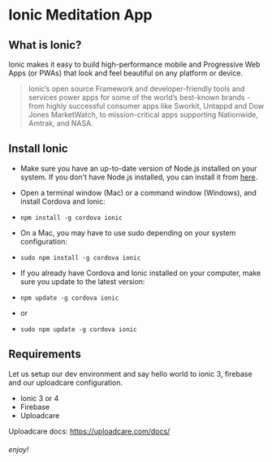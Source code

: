 # Ionic Meditation App

## What is Ionic?
Ionic makes it easy to build high-performance mobile and Progressive Web Apps (or PWAs) that look and feel beautiful on any platform or device.
> Ionic’s open source Framework and developer-friendly tools and services power apps for some of the world’s best-known brands - from highly successful consumer apps like Sworkit, Untappd and Dow Jones MarketWatch, to mission-critical apps supporting Nationwide, Amtrak, and NASA.

## Install Ionic

- Make sure you have an up-to-date version of Node.js installed on your system. If you don't have Node.js installed, you can install it from [here](http://nodejs.org/).
- Open a terminal window (Mac) or a command window (Windows), and install Cordova and Ionic:

- ```npm install -g cordova ionic```

- On a Mac, you may have to use sudo depending on your system configuration:

- ```sudo npm install -g cordova ionic```

- If you already have Cordova and Ionic installed on your computer, make sure you update to the latest version:

- ```npm update -g cordova ionic```

- or

- ```sudo npm update -g cordova ionic```

## Requirements

Let us setup our dev environment and say hello world to ionic 3, firebase and our uploadcare configuration.

- Ionic 3 or 4
- Firebase
- Uploadcare

Uploadcare docs: https://uploadcare.com/docs/

###### enjoy!
